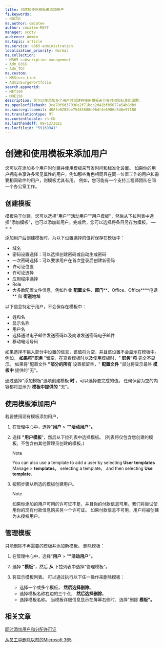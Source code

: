 ```yaml
---
title: 创建和使用模板来添加用户
f1.keywords:
- NOCSH
ms.author: cmcatee
author: cmcatee-MSFT
manager: scotv
audience: Admin
ms.topic: article
ms.service: o365-administration
localization_priority: Normal
ms.collection:
- M365-subscription-management
- Adm_O365
- Adm_TOC
ms.custom:
- MSStore_Link
- AdminSurgePortfolio
search.appverid:
- MET150
- MOE150
description: 您可以在添加多个用户时创建并使用模板来节省时间和标准化设置。
ms.openlocfilehash: 3ce70f6d37036a2f71bdc2d41bfb5677a54b8db9
ms.sourcegitcommit: d08fe0282be75483608e96df4e6986d346e97180
ms.translationtype: MT
ms.contentlocale: zh-CN
ms.lasthandoff: 09/12/2021
ms.locfileid: "59169941"
---
```

# <a name="create-and-use-a-template-to-add-users"></a>创建和使用模板来添加用户

您可以在添加多个用户时创建并使用模板来节省时间和标准化设置。 如果你的用户拥有共享许多常见属性的用户，例如那些角色相同且在同一位置工作的用户和需要相同软件的用户，则模板尤其有用。 例如，您可能有一个支持工程师团队在同一个办公室工作。  

## <a name="create-a-template"></a>创建模板

模板易于创建，您可以选择"用户""活动用户""用户模板"，然后从下拉列表中选择"添加模板"，也可以添加新用户，完成后，您可以选择将条目另存为模板。 &mdash;   >    >   

添加用户后创建模板时，为以下设置选择的值将保存在模板中：

- 域名
- 密码设置选择：可以选择创建密码或自动生成密码
- 一次密码选择：可以要求用户在首次登录后创建新密码
- 许可证位置
- 许可证选择
- 应用程序选择
- Role
- 大多数配置文件信息，例如作业 **配置文件**、**部门****、Office、Office****电话** 和 **街道地址** 

以下信息特定于用户，不会保存在模板中：

- 姓和名
- 显示名称
- 用户名
- 选择通过电子邮件发送密码以及向谁发送密码电子邮件
- 移动电话号码

如果选择不输入部分中设置的信息，该值将为空，并且该设置不会显示在模板中。 例如， **如果将"职务** "留空，在查看模板时以及使用模板时，" **职务"将** 完全不显示。 如果将"配置文件 **"部分的所有** 设置都留空，" **配置文件** "部分将显示最终 **模板中** 提供的"无"。

通过选择"添加模板"选项创建模板 **时** ，可以选择要完成的值。 任何保留为空的内容都将显示为 **模板中提供的** "无"。

## <a name="use-a-template-to-add-a-user"></a>使用模板添加用户

若要使用现有模板添加用户，

1. 在管理中心中，选择"**用户**  >  **""活动用户"。**

2. 选择 **"用户模板**"，然后从下拉列表中选择模板。  (列表将仅包含您创建的模板，不包含由其他管理员创建的模板。) 

   > [!NOTE]
   > You can also use a template to add a user by selecting **User templates** Manage  >  **templates，** selecting a template， and then selecting **Use template**.

3. 按照步骤从所选的模板创建用户。

   > [!NOTE]
   > 如果你添加的用户可用的许可证不足，并且你的付款信息可用，我们将尝试使用你的现有付款信息购买另一个许可证。 如果付款信息不可用，用户将被创建为未授权用户。

## <a name="manage-templates"></a>管理模板

只能删除不再需要的模板并添加新模板。 删除模板：

1. 在管理中心中，选择"**用户**  >  **""活动用户"。**

2. 选择 **"模板**"，然后 **从** 下拉列表中选择"管理模板"。

3. 将显示模板列表。 可以通过执行以下任一操作来删除模板：
    - 选择一个或多个模板， **然后选择删除**。 
    - 选择模板名称右边的三个点， **然后选择删除**。
    - 选择模板名称。 当模板详细信息显示在屏幕右侧时，选择"删除 **模板"。**

## <a name="related-articles"></a>相关文章

[同时添加用户和分配许可证](add-users.md)

[从员工中删除以前的Microsoft 365](remove-former-employee.md)
  
